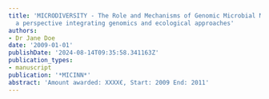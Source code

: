 ```yaml
---
title: 'MICRODIVERSITY - The Role and Mechanisms of Genomic Microbial Microdiversity:
  a perspective integrating genomics and ecological approaches'
authors:
- Dr Jane Doe
date: '2009-01-01'
publishDate: '2024-08-14T09:35:58.341163Z'
publication_types:
- manuscript
publication: '*MICINN*'
abstract: 'Amount awarded: XXXX€, Start: 2009 End: 2011'
---
```

